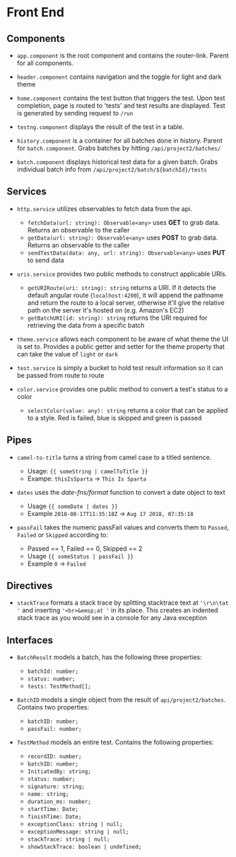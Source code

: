 # Front End

## Components

* `app.component` is the root component and contains the router-link.  Parent for all components.

* `header.component` contains navigation and the toggle for light and dark theme

* `home.component`  contains the test button that triggers the test.  Upon test completion, page is routed to 'tests' and test results are displayed.  Test is generated by sending request to `/run`

* `testng.component` displays the result of the test in a table.

* `history.component` is a container for all batches done in history.  Parent for `batch.component`.  Grabs batches by hitting `/api/project2/batches/`

* `batch.component` displays historical test data for a given batch.  Grabs individual batch info from `/api/project2/batch/${batchId}/tests`

## Services

* `http.service` utilizes observables to fetch data from the api.
    * `fetchData(url: string): Observable<any>` uses __GET__ to grab data.  Returns an observable to the caller
    * `getData(url: string): Observable<any>` uses __POST__ to grab data.  Returns an observable to the caller
    * `sendTestData(data: any, url: string): Observable<any>` uses __PUT__ to send data

* `uris.service` provides two public methods to construct applicable URIs.
    * `getURIRoute(uri: string): string` returns a URI.  If it detects the default angular route (`localhost:4200`), it will append the pathname and return the route to a local server, otherwise it'll give the relative path on the server it's hosted on (e.g. Amazon's EC2)
    * `getBatchURI(id: string): string` returns the URI required for retrieving the data from a specific batch

* `theme.service` allows each component to be aware of what theme the UI is set to.  Provides a public getter and setter for the theme property that can take the value of `light` or `dark`

* `test.service` is simply a bucket to hold test result information so it can be passed from route to route

* `color.service` provides one public method to convert a test's status to a color
    * `selectColor(value: any): string` returns a color that can be applied to a style.  Red is failed, blue is skipped and green is passed

## Pipes

* `camel-to-title` turns a string from camel case to a titled sentence.
    * Usage: `{{ someString | camelToTitle }}`
    * Exampe: `thisIsSparta` -> `This Is Sparta`

* `dates` uses the _date-fns/format_ function to convert a date object to text
    * Usage `{{ someDate | dates }}`
    * Example `2018-08-17T11:35:18Z` -> `Aug 17 2018, 07:35:18`

* `passFail` takes the numeric passFail values and converts them to `Passed`, `Failed` or `Skipped` according to: 
    * Passed == 1, Failed == 0, Skipped == 2
    * Usage `{{ someStatus | passFail }}`
    * Example `0` -> `Failed`

## Directives

* `stackTrace` formats a stack trace by splitting stacktrace text at `'\r\n\tat '` and inserting `'<br>&emsp;at '` in its place.  This creates an indented stack trace as you would see in a console for any Java exception

## Interfaces

* `BatchResult` models a batch, has the following three properties:
    * `batchId: number;`
    * `status: number;`
    * `tests: TestMethod[];`

* `BatchID` models a single object from the result of `api/project2/batches`.  Contains two properties:
    * `batchID: number;`
    * `passFail: number;`

* `TestMethod` models an entire test.  Contains the following properties:
    * `recordID: number;`
    * `batchID: number;`
    * `InitiatedBy: string;`
    * `status: number;`
    * `signature: string;`
    * `name: string;`
    * `duration_ms: number;`
    * `startTime: Date;`
    * `finishTime: Date;`
    * `exceptionClass: string | null;`
    * `exceptionMessage: string | null;`
    * `stackTrace: string | null;`
    * `showStackTrace: boolean | undefined;`
